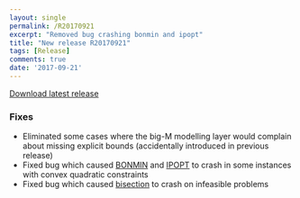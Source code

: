 ```yaml
---
layout: single
permalink: /R20170921
excerpt: "Removed bug crashing bonmin and ipopt"
title: "New release R20170921"
tags: [Release]
comments: true
date: '2017-09-21'
---
```


[Download latest release](/download)

### Fixes

* Eliminated some cases where the big-M modelling layer would complain about missing explicit bounds (accidentally introduced in previous release)
* Fixed bug which caused [BONMIN](/solver/bonmin) and [IPOPT](/solver/ipopt) to crash in some instances with convex quadratic constraints
* Fixed bug which caused [bisection](/command/bisection) to crash on infeasible problems







